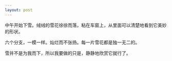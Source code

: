 ```yaml
---
layout: post
---
```

中午开始下雪。绒绒的雪花徐徐而落，粘在车窗上，从里面可以清楚地看到它美妙的形状。

六个分支，一模一样。灿烂而不张扬。每一片雪花都是独一无二的。

雪并不是为我而下，所以我要做的只是，静静地欣赏它就行了。